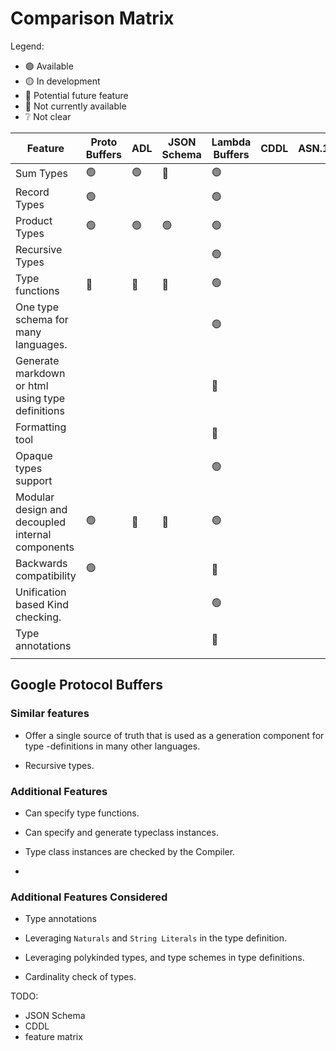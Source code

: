 <!-- markdownlint-disable-file -->

# Comparison Matrix 

Legend:

- 🟢 Available
- 🟡 In development
- 🔵 Potential future feature
- 🔴 Not currently available
- ❔ Not clear

| **Feature**                                      | **Proto Buffers** | **ADL** | **JSON Schema** | **Lambda Buffers** | **CDDL** | **ASN.1** |
|--------------------------------------------------|-------------------|---------|-----------------|--------------------|----------|-----------|
| Sum Types                                        | 🟢                | 🟢      | 🔴              | 🟢                 |          |           |
| Record Types                                     | 🟢                |         |                 | 🟢                 |          |           |
| Product Types                                    | 🟢                | 🟢      | 🟢              | 🟢                 |          |           |
| Recursive Types                                  |                   |         |                 | 🟢                 |          |           |
| Type functions                                   | 🔴                | 🔴      | 🔴              | 🟢                 |          |           |
| One type schema for many languages.              |                   |         |                 | 🟢                 |          |           |
| Generate markdown or html using type definitions |                   |         |                 | 🔵                 |          |           |
| Formatting tool                                  |                   |         |                 | 🔵                 |          |           |
| Opaque types support                             |                   |         |                 | 🟢                 |          |           |
| Modular design and decoupled internal components | 🟢                | 🔴      | 🔴              | 🟢                 |          |           |
| Backwards compatibility                          | 🟢                |         |                 | 🔵                 |          |           |
| Unification based Kind checking.                 |                   |         |                 | 🟢                 |          |           |
| Type annotations                                 |                   |         |                 | 🔵                 |          |           |
|                                                  |                   |         |                 |                    |          |           |

## Google Protocol Buffers

### Similar features

- Offer a single source of truth that is used as a generation component for type
-definitions in many other languages.

- Recursive types.

### Additional Features

- Can specify type functions.

- Can specify and generate typeclass instances.

- Type class instances are checked by the Compiler.

- 

### Additional Features Considered

- Type annotations

- Leveraging `Naturals` and `String Literals` in the type definition.

- Leveraging polykinded types, and type schemes in type definitions.

- Cardinality check of types. 

TODO: 
- JSON Schema
- CDDL 
- feature matrix 
